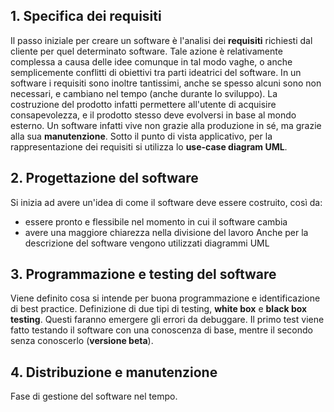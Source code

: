 ## 1. Specifica dei requisiti
Il passo iniziale per creare un software è l'analisi dei **requisiti** richiesti dal cliente per quel determinato software. Tale azione è relativamente complessa a causa delle idee comunque in tal modo vaghe, o anche semplicemente conflitti di obiettivi tra parti ideatrici del software.
In un software i requisiti sono inoltre tantissimi, anche se spesso alcuni sono non necessari, e cambiano nel tempo (anche durante lo sviluppo). La costruzione del prodotto infatti permettere all'utente di acquisire consapevolezza, e il prodotto stesso deve evolversi in base al mondo esterno. Un software infatti vive non grazie alla produzione in sé, ma grazie alla sua **manutenzione**. 
Sotto il punto di vista applicativo, per la rappresentazione dei requisiti si utilizza lo **use-case diagram UML**.
## 2. Progettazione del software
Si inizia ad avere un'idea di come il software deve essere costruito, così da:
- essere pronto e flessibile nel momento in cui il software cambia
- avere una maggiore chiarezza nella divisione del lavoro
Anche per la descrizione del software vengono utilizzati diagrammi UML
## 3. Programmazione e testing del software
Viene definito cosa si intende per buona programmazione e identificazione di best practice. Definizione di due tipi di testing, **white box** e **black box testing**. Questi faranno emergere gli errori da debuggare. Il primo test viene fatto testando il software con una conoscenza di base, mentre il secondo senza conoscerlo (**versione beta**).
## 4. Distribuzione e manutenzione
Fase di gestione del software nel tempo.

